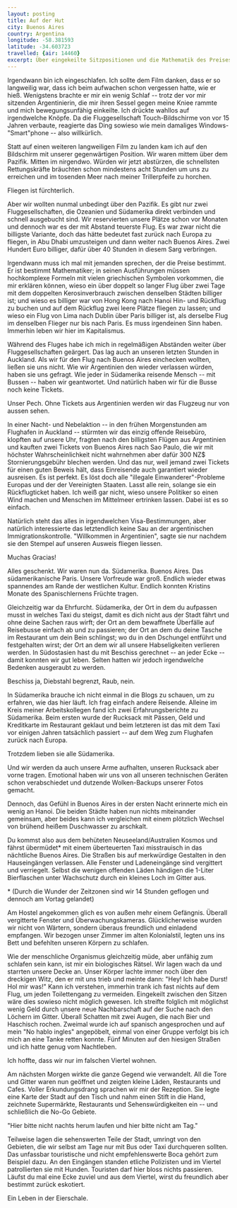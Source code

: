 ```yaml
---
layout: posting
title: Auf der Hut
city: Buenos Aires
country: Argentina
longitude: -58.381593
latitude: -34.603723
travelled: {air: 14460}
excerpt: Über eingekeilte Sitzpositionen und die Mathematik des Preises, als auch Bier aus Löchern und Escortservice.
---
```


Irgendwann bin ich eingeschlafen. Ich sollte dem Film danken, dass er so langweilig war, dass ich beim aufwachen schon vergessen hatte, wie er hieß. Wenigstens brachte er mir ein wenig Schlaf -- trotz der vor mir sitzenden Argentinierin, die mir ihren Sessel gegen meine Kniee rammte und mich bewegungsunfähig einkeilte. Ich drückte wahllos auf irgendwelche Knöpfe. Da die Fluggesellschaft Touch-Bildschirme von vor 15 Jahren verbaute, reagierte das Ding sowieso wie mein damaliges Windows-"Smart"phone -- also willkürlich.

Statt auf einen weiteren langweiligen Film zu landen kam ich auf den Bildschirm mit unserer gegenwärtigen Position. Wir waren mittem über dem Pazifik. Mitten im nirgendwo. Würden wir jetzt abstürzen, die schnellsten Rettungskräfte bräuchten schon mindestens acht Stunden um uns zu erreichen und im tosenden Meer nach meiner Trillerpfeife zu horchen. 

Fliegen ist fürchterlich.

Aber wir wollten nunmal unbedingt über den Pazifik. Es gibt nur zwei Fluggesellschaften, die Ozeanien und Südamerika direkt verbinden und schnell ausgebucht sind. Wir reservierten unsere Plätze schon vor Monaten und dennoch war es der mit Abstand teuerste Flug. Es war zwar nicht die billigste Variante, doch das hätte bedeutet fast zurück nach Europa zu fliegen, in Abu Dhabi umzusteigen und dann weiter nach Buenos Aires. Zwei Hundert Euro billiger, dafür über 40 Stunden in diesem Sarg verbringen.

Irgendwann muss ich mal mit jemanden sprechen, der die Preise bestimmt. Er ist bestimmt Mathematiker; in seinen Ausführungen müssen hochkomplexe Formeln mit vielen griechischen Symbolen vorkommen, die mir erklären können, wieso ein über doppelt so langer Flug über zwei Tage mit dem doppelten Kerosinverbrauch zwischen denselben Städten billiger ist; und wieso es billiger war von Hong Kong nach Hanoi Hin- und Rückflug zu buchen und auf dem Rückflug zwei leere Plätze fliegen zu lassen; und wieso ein Flug von Lima nach Dublin über Paris billiger ist, als derselbe Flug im denselben Flieger nur bis nach Paris. Es muss irgendeinen Sinn haben. Immerhin leben wir hier im Kapitalismus. 

Während des Fluges habe ich mich in regelmäßigen Abständen weiter über Fluggesellschaften geärgert. Das lag auch an unseren letzten Stunden in Auckland. Als wir für den Flug nach Buenos Aires einchecken wollten, ließen sie uns nicht. Wie wir Argentinien den wieder verlassen würden, haben sie uns gefragt. Wie jeder in Südamerika reisende Mensch -- mit Bussen -- haben wir geantwortet. Und natürlich haben wir für die Busse noch keine Tickets. 

Unser Pech. Ohne Tickets aus Argentinien werden wir das Flugzeug nur von aussen sehen.

In einer Nacht- und Nebelaktion -- in den frühen Morgenstunden am Flughafen in Auckland -- stürmten wir das einzig offende Reisebüro, klopften auf unsere Uhr, fragten nach den billigsten Flügen aus Argentinien und kauften zwei Tickets von Buenos Aires nach Sao Paulo, die wir mit höchster Wahrscheinlichkeit nicht wahrnehmen aber dafür 300 NZ$ Stornierungsgebühr blechen werden. Und das nur, weil jemand zwei Tickets für einen guten Beweis hält, dass Einreisende auch garantiert wieder ausreisen. Es ist perfekt. Es löst doch alle "illegale Einwanderer"-Probleme Europas und der der Vereinigten Staaten. Lasst alle rein, solange sie ein Rückflugticket haben. Ich weiß gar nicht, wieso unsere Politiker so einen Wind machen und Menschen im Mittelmeer ertrinken lassen. Dabei ist es so einfach.

Natürlich steht das alles in irgendwelchen Visa-Bestimmungen, aber natürlich interessierte das letztendlich keine Sau an der argentinischen Immigrationskontrolle. "Willkommen in Argentinien", sagte sie nur nachdem sie den Stempel auf unseren Ausweis fliegen liessen. 

Muchas Gracias!

Alles geschenkt. Wir waren nun da. Südamerika. Buenos Aires. Das südamerikanische Paris. Unsere Vorfreude war groß. Endlich wieder etwas spannendes am Rande der westlichen Kultur. Endlich konnten Kristins Monate des Spanischlernens Früchte tragen. 

Gleichzeitig war da Ehrfurcht. Südamerika, der Ort in dem du aufpassen musst in welches Taxi du steigst, damit es dich nicht aus der Stadt fährt und ohne deine Sachen raus wirft; der Ort an dem bewaffnete Überfälle auf Reisebusse einfach ab und zu passieren; der Ort an dem du deine Tasche im Restaurant um dein Bein schlingst; wo du in den Dschungel entführt und festgehalten wirst; der Ort an dem wir all unsere Habseligkeiten verlieren werden. In Südostasien hast du mit Beschiss gerechnet -- an jeder Ecke -- damit konnten wir gut leben. Selten hatten wir jedoch irgendwelche Bedenken ausgeraubt zu werden. 

Beschiss ja, Diebstahl begrenzt, Raub, nein.

In Südamerika brauche ich nicht einmal in die Blogs zu schauen, um zu erfahren, wie das hier läuft. Ich frag einfach andere Reisende. Alleine im Kreis meiner Arbeitskollegen fand ich zwei Erfahrungsberichte zu Südamerika. Beim ersten wurde der Rucksack mit Pässen, Geld und Kreditkarte im Restaurant geklaut und beim letzteren ist das mit dem Taxi vor einigen Jahren tatsächlich passiert -- auf dem Weg zum Flughafen zurück nach Europa. 

Trotzdem lieben sie alle Südamerika.

Und wir werden da auch unsere Arme aufhalten, unseren Rucksack aber vorne tragen. Emotional haben wir uns von all unseren technischen Geräten schon verabschiedet und dutzende Wolken-Backups unserer Fotos gemacht.

Dennoch, das Gefühl in Buenos Aires in der ersten Nacht erinnerte mich ein wenig an Hanoi. Die beiden Städte haben nun nichts miteinander gemeinsam, aber beides kann ich vergleichen mit einem plötzlich Wechsel von brühend heißem Duschwasser zu arschkalt. 

Du kommst also aus dem behüteten Neuseeland/Australien Kosmos und fährst übermüdet\* mit einem überteuerten Taxi misstrauisch in das nächtliche Buenos Aires. Die Straßen bis auf merkwürdige Gestalten in den Hauseingängen verlassen. Alle Fenster und Ladeneingänge sind vergittert und verriegelt. Selbst die wenigen offenden Läden händigen die 1-Liter Bierflaschen unter Wachschutz durch ein kleines Loch im Gitter aus. 

\* (Durch die Wunder der Zeitzonen sind wir 14 Stunden geflogen und dennoch am Vortag gelandet)

Am Hostel angekommen glich es von außen mehr einem Gefängnis. Überall vergitterte Fenster und Überwachungskameras. Glücklicherweise wurden wir nicht von Wärtern, sondern überaus freundlich und einladend empfangen. Wir bezogen unser Zimmer im alten Kolonialstil, legten uns ins Bett und befehlten unseren Körpern zu schlafen. 

Wie der menschliche Organismus gleichzeitig müde, aber unfähig zum schlafen sein kann, ist mir ein biologisches Rätsel. Wir lagen wach da und starrten unsere Decke an. Unser Körper lachte immer noch über den dreckigen Witz, den er mit uns trieb und meinte dann: "Hey! Ich habe Durst! Hol mir was!" Kann ich verstehen, immerhin trank ich fast nichts auf dem Flug, um jeden Toilettengang zu vermeiden. Eingekeilt zwischen den Sitzen wäre dies sowieso nicht möglich gewesen. Ich streifte folglich mit möglichst wenig Geld durch unsere neue Nachbarschaft auf der Suche nach den Löchern im Gitter. Überall Schatten mit zwei Augen, die nach Bier und Haschisch rochen. Zweimal wurde ich auf spanisch angesprochen und auf mein "No hablo ingles" angepöbelt, einmal von einer Gruppe verfolgt bis ich mich an eine Tanke retten konnte. Fünf Minuten auf den hiesigen Straßen und ich hatte genug vom Nachtleben. 

Ich hoffte, dass wir nur im falschen Viertel wohnen.

Am nächsten Morgen wirkte die ganze Gegend wie verwandelt. All die Tore und Gitter waren nun geöffnet und zeigten kleine Läden, Restaurants und Cafes. Voller Erkundungsdrang sprachen wir mir der Rezeption. Sie legte eine Karte der Stadt auf den Tisch und nahm einen Stift in die Hand, zeichnete Supermärkte, Restaurants und Sehenswürdigkeiten ein -- und schließlich die No-Go Gebiete. 

"Hier bitte nicht nachts herum laufen und hier bitte nicht am Tag."

Teilweise lagen die sehenswerten Teile der Stadt, umringt von den Gebieten, die wir selbst am Tage nur mit Bus oder Taxi durchqueren sollten. Das unfassbar touristische und nicht empfehlenswerte Boca gehört zum Beispiel dazu. An den Eingängen standen etliche Polizisten und im Viertel patrollierten sie mit Hunden. Touristen darf hier bloss nichts passieren. Läufst du mal eine Ecke zuviel und aus dem Viertel, wirst du freundlich aber bestimmt zurück eskotiert.

Ein Leben in der Eierschale.
